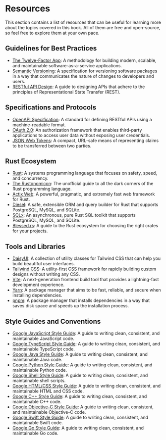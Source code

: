 # Resources

This section contains a list of resources that can be useful for learning more about the topics covered in this book. All of them are free and open-source, so feel free to explore them at your own pace.

## Guidelines for Best Practices

- [The Twelve-Factor App](https://12factor.net/): A methodology for building modern, scalable, and maintainable software-as-a-service applications.
- [Semantic Versioning](https://semver.org/): A specification for versioning software packages in a way that communicates the nature of changes to developers and users.
- [RESTful API Design](https://restfulapi.net/): A guide to designing APIs that adhere to the principles of Representational State Transfer (REST).

## Specifications and Protocols

- [OpenAPI Specification](https://swagger.io/specification/): A standard for defining RESTful APIs using a machine-readable format.
- [OAuth 2.0](https://oauth.net/2/): An authorization framework that enables third-party applications to access user data without exposing user credentials.
- [JSON Web Tokens](https://jwt.io/): A compact, URL-safe means of representing claims to be transferred between two parties.

## Rust Ecosystem

- [Rust](https://www.rust-lang.org/): A systems programming language that focuses on safety, speed, and concurrency.
- [The Rustonomicon](https://doc.rust-lang.org/nomicon/): The unofficial guide to all the dark corners of the Rust programming language.
- [Actix Web](https://actix.rs/): A powerful, pragmatic, and extremely fast web framework for Rust.
- [Diesel](https://diesel.rs/): A safe, extensible ORM and query builder for Rust that supports PostgreSQL, MySQL, and SQLite.
- [SQLx](https://sqlx.dev/): An asynchronous, pure Rust SQL toolkit that supports PostgreSQL, MySQL, and SQLite.
- [Blessed.rs](https://blessed.rs/crates): A guide to the Rust ecosystem for choosing the right crates for your projects.

## Tools and Libraries

- [DaisyUI](https://daisyui.com/): A collection of utility classes for Tailwind CSS that can help you build beautiful user interfaces.
- [Tailwind CSS](https://tailwindcss.com/): A utility-first CSS framework for rapidly building custom designs without writing any CSS.
- [Vite](https://vitejs.dev/): A next-generation frontend build tool that provides a lightning-fast development experience.
- [Yarn](https://yarnpkg.com/): A package manager that aims to be fast, reliable, and secure when installing dependencies.
- [pnpm](https://pnpm.io/): A package manager that installs dependencies in a way that saves disk space and speeds up the installation process.

## Style Guides and Conventions

- [Google JavaScript Style Guide](https://google.github.io/styleguide/jsguide.html): A guide to writing clean, consistent, and maintainable JavaScript code.
- [Google TypeScript Style Guide](https://google.github.io/styleguide/tsguide.html): A guide to writing clean, consistent, and maintainable TypeScript code.
- [Google Java Style Guide](https://google.github.io/styleguide/javaguide.html): A guide to writing clean, consistent, and maintainable Java code.
- [Google Python Style Guide](https://google.github.io/styleguide/pyguide.html): A guide to writing clean, consistent, and maintainable Python code.
- [Google Shell Style Guide](https://google.github.io/styleguide/shellguide.html): A guide to writing clean, consistent, and maintainable shell scripts.
- [Google HTML/CSS Style Guide](https://google.github.io/styleguide/htmlcssguide.html): A guide to writing clean, consistent, and maintainable HTML and CSS code.
- [Google C++ Style Guide](https://google.github.io/styleguide/cppguide.html): A guide to writing clean, consistent, and maintainable C++ code.
- [Google Objective-C Style Guide](https://google.github.io/styleguide/objcguide.html): A guide to writing clean, consistent, and maintainable Objective-C code.
- [Google Swift Style Guide](https://google.github.io/swift/): A guide to writing clean, consistent, and maintainable Swift code.
- [Google Go Style Guide](https://google.github.io/styleguide/go/): A guide to writing clean, consistent, and maintainable Go code.
